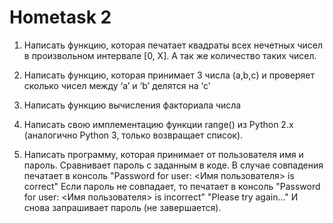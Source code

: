 # Hometask 2

1. Написать функцию, которая печатает квадраты всех нечетных чисел в произвольном интервале [0, Х]. А так же количество таких чисел.

2. Написать функцию, которая принимает 3 числа (a,b,c) и проверяет сколько чисел между ‘a’ и ‘b’ делятся на ‘c’

3. Написать функцию вычисления факториала числа

4. Написать свою имплементацию функции range() из Python 2.x (аналогично Python 3, только возвращает список). 

5. Написать программу, которая принимает от пользователя имя и пароль. Сравнивает пароль с заданным в коде.
	В случае совпадения печатает в консоль "Password for user: <Имя пользователя> is correct"
	Если пароль не совпадает, то печатает в консоль 
	"Password for user: <Имя пользователя> is incorrect"
	"Please try again..."
	И снова запрашивает пароль (не завершается).